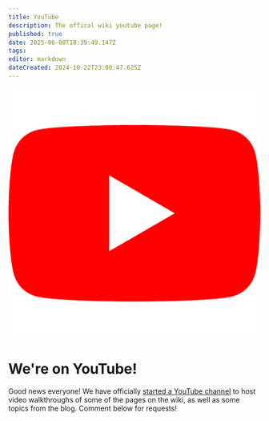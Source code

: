 ```yaml
---
title: YouTube
description: The offical wiki youtube page!
published: true
date: 2025-06-08T18:39:49.147Z
tags: 
editor: markdown
dateCreated: 2024-10-22T23:00:47.625Z
---
```


![youtube.png](/youtube.png)

# We're on YouTube!

Good news everyone! We have officially [started a YouTube channel](https://www.youtube.com/@ServersatHome) to host video walkthroughs of some of the pages on the wiki, as well as some topics from the blog. Comment below for requests!